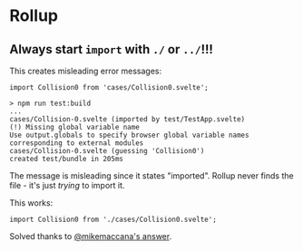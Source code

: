 # Rollup

## Always start `import` with `./` or `../`!!!

This creates misleading error messages:

```
import Collision0 from 'cases/Collision0.svelte';
```

```
> npm run test:build
...
cases/Collision-0.svelte (imported by test/TestApp.svelte)
(!) Missing global variable name
Use output.globals to specify browser global variable names corresponding to external modules
cases/Collision-0.svelte (guessing 'Collision0')
created test/bundle in 205ms
```

The message is misleading since it states "imported". Rollup never finds the file - it's just *trying* to import it.

This works:

```
import Collision0 from './cases/Collision0.svelte';
```

Solved thanks to [@mikemaccana's answer](https://stackoverflow.com/questions/51390556/rollup-wants-me-to-create-global-variables-how-can-i-use-export-default/51390915#51390915).

